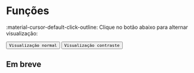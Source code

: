 
# **Funções**

:material-cursor-default-click-outline: Clique no botão abaixo para alternar visualização:

<div class="tx-switch">
  <button data-md-color-scheme="default"><code>Visualização normal</code></button>
  <button data-md-color-scheme="slate"><code>Visualização contraste</code></button>
</div>

<script>
  var buttons = document.querySelectorAll("button[data-md-color-scheme]")
  buttons.forEach(function(button) {
    button.addEventListener("click", function() {
      var attr = this.getAttribute("data-md-color-scheme")
      document.body.setAttribute("data-md-color-scheme", attr)
      var name = document.querySelector("#__code_0 code span:nth-child(7)")
      name.textContent = attr
    })
  })
</script>

<style>
p.combinado:first-letter { 
	color: #F5843A; 
	font-size:xx-large; 
}
.info {
  background-color: #e7f3fe;
  border-left: 6px solid #2196F3;
}
.success {
  background-color: #ddffdd;
  border-left: 6px solid #4CAF50;
}

.danger {
  background-color: #ffdddd;
  border-left: 6px solid #f44336;
}
</style>


<style>
p.combinado:first-letter { 
	color: #F5843A; 
	font-size:xx-large; 
}

.button {
  border-radius: 20px;
  background-color: #009688;
  border: none;
  color: #FFFFFF;
  text-align: center;
  font-size: 15px;
  padding: 10px;
  width: 150px;
  transition: all 0.5s;
  cursor: pointer;
  margin: 5px;
}


.button span {
  cursor: pointer;
  display: inline-block;
  position: relative;
  transition: 0.5s;
}

.button span:after {
  content: '\00bb';
  position: absolute;
  opacity: 0;
  top: 0;
  right: -20px;
  transition: 0.5s;
}

.button:hover span {
  padding-right: 25px;
}

.button:hover span:after {
  opacity: 1;
  right: 0;
}	

/** AVISOS **/
.card {
  box-shadow: 0 4px 8px 0 rgba(0,0,0,0.2);
  transition: 0.3s;
  border-radius: 50px;
}

.card:hover {
  box-shadow: 0 8px 16px 0 rgba(0,0,0,0.2);
}

.alert {
  padding: 12px;
  background-color: #f44336;
  color: white;
  border-radius: 50px;
}

.success {
  padding: 12px;
  background-color: #6BBD6E;
  color: white;
  border-radius: 50px;
}

.info {
  padding: 12px;
  background-color: #47A8F5;
  color: white;
  border-radius: 50px;
}

.warning {
  padding: 12px;
  background-color: #FFAA2C;
  color: white;
  border-radius: 50px;
}

.closebtn {
  margin-left: 25px;
  color: white;
  font-weight: bold;
  float: right;
  font-size: 22px;
  line-height: 25px;
  cursor: pointer;
  transition: 0.3s;
}

.closebtn:hover {
  color: black;
}

/** ANOTAÇÕES **/

.atencao {
  background-color: #ffdddd;
  border-left: 6px solid #f44336;
  margin-bottom: 15px;
  padding: 4px 12px;
}

.sucesso {
  background-color: #ddffdd;
  border-left: 6px solid #4CAF50;
  margin-bottom: 15px;
  padding: 4px 12px;
}

.informacao {
  background-color: #e7f3fe;
  border-left: 6px solid #2196F3;
  margin-bottom: 15px;
  padding: 4px 12px;
}


.atento {
  background-color: #ffffcc;
  border-left: 6px solid #ffeb3b;
  margin-bottom: 15px;
  padding: 4px 12px;
}


input[type='checkbox'] { display: none; } .wrap-collabsible { margin: 1.2rem 0; } .lbl-toggle { display: block; font-weight: bold; font-family: monospace; font-size: 1.2rem; text-transform: uppercase; text-align: center; padding: 1rem; color: #DDD; background: #0069ff; cursor: pointer; border-radius: 7px; transition: all 0.25s ease-out; } .lbl-toggle:hover { color: #FFF; } .lbl-toggle::before { content: ' '; display: inline-block; border-top: 5px solid transparent; border-bottom: 5px solid transparent; border-left: 5px solid currentColor; vertical-align: middle; margin-right: .7rem; transform: translateY(-2px); transition: transform .2s ease-out; } .toggle:checked+.lbl-toggle::before { transform: rotate(90deg) translateX(-3px); } .collapsible-content { max-height: 0px; overflow: hidden; transition: max-height .25s ease-in-out; } .toggle:checked + .lbl-toggle + .collapsible-content { max-height: 350px; } .toggle:checked+.lbl-toggle { border-bottom-right-radius: 0; border-bottom-left-radius: 0; } .collapsible-content .content-inner { background: rgba(0, 105, 255, .2); border-bottom: 1px solid rgba(0, 105, 255, .45); border-bottom-left-radius: 7px; border-bottom-right-radius: 7px; padding: .5rem 1rem; } .collapsible-content p { margin-bottom: 0; }
</style>

## Em breve